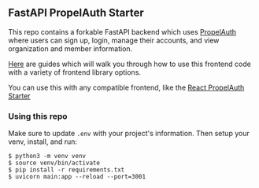 ## FastAPI PropelAuth Starter

This repo contains a forkable FastAPI backend which uses [PropelAuth](https://www.propelauth.com/?utm_campaign=github) where users can sign up, login, manage their accounts, and view organization and member information.

[Here](https://docs.propelauth.com/example-apps/apps) are guides which will walk you through how to use this frontend code with a variety of frontend library options.

You can use this with any compatible frontend, like the [React PropelAuth Starter](https://github.com/PropelAuth/react-frontend-starter)

### Using this repo

Make sure to update `.env` with your project's information. Then setup your venv, install, and run:

```shell
$ python3 -m venv venv
$ source venv/bin/activate
$ pip install -r requirements.txt
$ uvicorn main:app --reload --port=3001
```